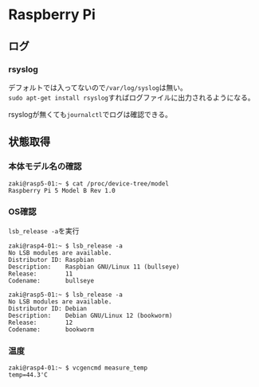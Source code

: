 # Raspberry Pi

## ログ

### rsyslog

デフォルトでは入ってないので`/var/log/syslog`は無い。  
`sudo apt-get install rsyslog`すればログファイルに出力されるようになる。

rsyslogが無くても`journalctl`でログは確認できる。

## 状態取得

### 本体モデル名の確認

```console
zaki@rasp5-01:~ $ cat /proc/device-tree/model 
Raspberry Pi 5 Model B Rev 1.0
```

### OS確認

`lsb_release -a`を実行

```console
zaki@rasp4-01:~ $ lsb_release -a
No LSB modules are available.
Distributor ID: Raspbian
Description:    Raspbian GNU/Linux 11 (bullseye)
Release:        11
Codename:       bullseye
```

```console
zaki@rasp5-01:~ $ lsb_release -a
No LSB modules are available.
Distributor ID: Debian
Description:    Debian GNU/Linux 12 (bookworm)
Release:        12
Codename:       bookworm
```

### 温度

```console
zaki@rasp4-01:~ $ vcgencmd measure_temp
temp=44.3'C
```
